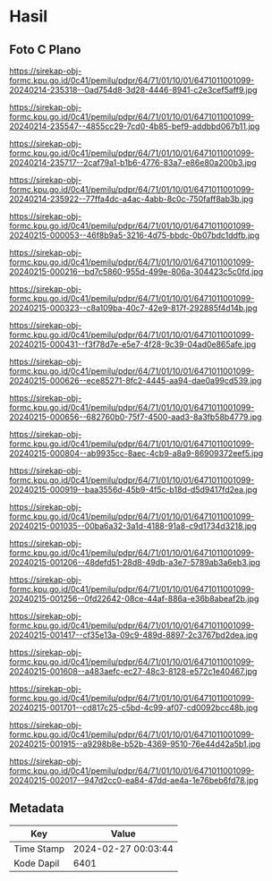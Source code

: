 # Hasil

## Foto C Plano

https://sirekap-obj-formc.kpu.go.id/0c41/pemilu/pdpr/64/71/01/10/01/6471011001099-20240214-235318--0ad754d8-3d28-4446-8941-c2e3cef5aff9.jpg

https://sirekap-obj-formc.kpu.go.id/0c41/pemilu/pdpr/64/71/01/10/01/6471011001099-20240214-235547--4855cc29-7cd0-4b85-bef9-addbbd067b11.jpg

https://sirekap-obj-formc.kpu.go.id/0c41/pemilu/pdpr/64/71/01/10/01/6471011001099-20240214-235717--2caf79a1-b1b6-4776-83a7-e86e80a200b3.jpg

https://sirekap-obj-formc.kpu.go.id/0c41/pemilu/pdpr/64/71/01/10/01/6471011001099-20240214-235922--77ffa4dc-a4ac-4abb-8c0c-750faff8ab3b.jpg

https://sirekap-obj-formc.kpu.go.id/0c41/pemilu/pdpr/64/71/01/10/01/6471011001099-20240215-000053--46f8b9a5-3216-4d75-bbdc-0b07bdc1ddfb.jpg

https://sirekap-obj-formc.kpu.go.id/0c41/pemilu/pdpr/64/71/01/10/01/6471011001099-20240215-000216--bd7c5860-955d-499e-806a-304423c5c0fd.jpg

https://sirekap-obj-formc.kpu.go.id/0c41/pemilu/pdpr/64/71/01/10/01/6471011001099-20240215-000323--c8a109ba-40c7-42e9-817f-292885f4d14b.jpg

https://sirekap-obj-formc.kpu.go.id/0c41/pemilu/pdpr/64/71/01/10/01/6471011001099-20240215-000431--f3f78d7e-e5e7-4f28-9c39-04ad0e865afe.jpg

https://sirekap-obj-formc.kpu.go.id/0c41/pemilu/pdpr/64/71/01/10/01/6471011001099-20240215-000626--ece85271-8fc2-4445-aa94-dae0a99cd539.jpg

https://sirekap-obj-formc.kpu.go.id/0c41/pemilu/pdpr/64/71/01/10/01/6471011001099-20240215-000656--682760b0-75f7-4500-aad3-8a3fb58b4779.jpg

https://sirekap-obj-formc.kpu.go.id/0c41/pemilu/pdpr/64/71/01/10/01/6471011001099-20240215-000804--ab9935cc-8aec-4cb9-a8a9-86909372eef5.jpg

https://sirekap-obj-formc.kpu.go.id/0c41/pemilu/pdpr/64/71/01/10/01/6471011001099-20240215-000919--baa3556d-45b9-4f5c-b18d-d5d9417fd2ea.jpg

https://sirekap-obj-formc.kpu.go.id/0c41/pemilu/pdpr/64/71/01/10/01/6471011001099-20240215-001035--00ba6a32-3a1d-4188-91a8-c9d1734d3218.jpg

https://sirekap-obj-formc.kpu.go.id/0c41/pemilu/pdpr/64/71/01/10/01/6471011001099-20240215-001206--48defd51-28d8-49db-a3e7-5789ab3a6eb3.jpg

https://sirekap-obj-formc.kpu.go.id/0c41/pemilu/pdpr/64/71/01/10/01/6471011001099-20240215-001256--0fd22642-08ce-44af-886a-e36b8abeaf2b.jpg

https://sirekap-obj-formc.kpu.go.id/0c41/pemilu/pdpr/64/71/01/10/01/6471011001099-20240215-001417--cf35e13a-09c9-489d-8897-2c3767bd2dea.jpg

https://sirekap-obj-formc.kpu.go.id/0c41/pemilu/pdpr/64/71/01/10/01/6471011001099-20240215-001608--a483aefc-ec27-48c3-8128-e572c1e40467.jpg

https://sirekap-obj-formc.kpu.go.id/0c41/pemilu/pdpr/64/71/01/10/01/6471011001099-20240215-001701--cd817c25-c5bd-4c99-af07-cd0092bcc48b.jpg

https://sirekap-obj-formc.kpu.go.id/0c41/pemilu/pdpr/64/71/01/10/01/6471011001099-20240215-001915--a9298b8e-b52b-4369-9510-76e44d42a5b1.jpg

https://sirekap-obj-formc.kpu.go.id/0c41/pemilu/pdpr/64/71/01/10/01/6471011001099-20240215-002017--947d2cc0-ea84-47dd-ae4a-1e76beb6fd78.jpg


## Metadata

| Key        | Value               |
| ---------- | ------------------- |
| Time Stamp | 2024-02-27 00:03:44 |
| Kode Dapil | 6401                |




